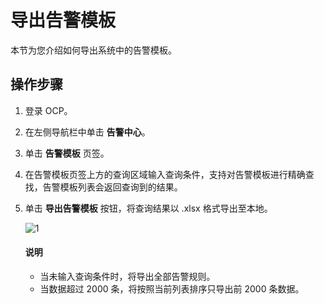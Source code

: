 # 导出告警模板

本节为您介绍如何导出系统中的告警模板。

## 操作步骤

1. 登录 OCP。

2. 在左侧导航栏中单击 **告警中心**。

3. 单击 **告警模板** 页签。

4. 在告警模板页签上方的查询区域输入查询条件，支持对告警模板进行精确查找，告警模板列表会返回查询到的结果。

5. 单击 **导出告警模板** 按钮，将查询结果以 .xlsx 格式导出至本地。

    ![1](https://obbusiness-private.oss-cn-shanghai.aliyuncs.com/doc/img/ocp/402-cn/%E5%AF%BC%E5%87%BA%E5%91%8A%E8%AD%A6%E6%A8%A1%E6%9D%BF.png)

    <main id="explain" type='alert'>
    <h4>说明</h4>
    <p><ul><li>当未输入查询条件时，将导出全部告警规则。</li><li>当数据超过 2000 条，将按照当前列表排序只导出前 2000 条数据。</li></ul></p>
    </main>
